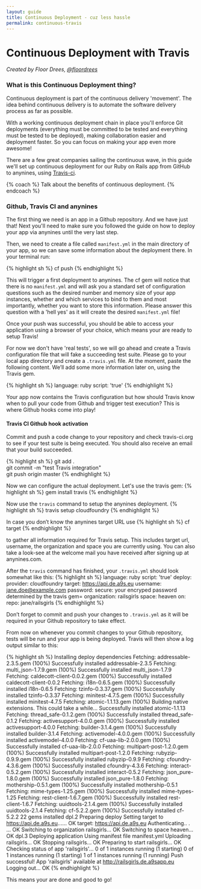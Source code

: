 ```yaml
---
layout: guide
title: Continuous Deployment - cuz less hassle
permalink: continuous-travis
---
```


# Continuous Deployment with Travis

*Created by Floor Drees, [@floordrees](https://twitter.com/floordrees)* 

### What is this Continuous Deployment thing?

Continuous deployment is part of the continuous delivery 'movement'. The idea behind continuous delivery is to automate the software delivery process as far as possible. 

With a working continuous deployment chain in place you'll enforce Git deployments (everything must be committed to be tested and everything must be tested to be deployed), making collaboration easier and deployment faster. So you can focus on making your app even more awesome!

There are a few great companies sailing the continuous wave, in this guide we'll set up continuous deployment for our Ruby on Rails app from GitHub to anynines, using [Travis-ci](http://about.travis-ci.org/). 

{% coach %}
Talk about the benefits of continuous deployment.
{% endcoach %}

### Github, Travis CI and anynines

The first thing we need is an app in a Github repository. And we have just that! Next you'll need to make sure you followed the guide on how to deploy your app via anynines until the very last step.

Then, we need to create a file called `manifest.yml` in the main directory of your app, so we can save some information about the deployment there. In your terminal run:

{% highlight sh %}
cf push
{% endhighlight %}

This will trigger a first deployment to anynines. The cf gem will notice that there is no `manifest.yml` and will ask you a standard set of configuration questions such as the desired number and memory size of your app instances, whether and which services to bind to them and most importantly, whether you want to store this information.
Please answer this question with a 'hell yes' as it will create the desired `manifest.yml` file!

Once your push was successful, you should be able to access your application using a browser of your choice, which means your are ready to setup Travis!

For now we don't have 'real tests', so we will go ahead and create a Travis configuration file that will fake a succeeding test suite. Please go to your local app directory and create a ``.travis.yml`` file. At the moment, paste the following content. We’ll add some more information later on, using the Travis gem.

{% highlight sh %}
language: ruby
script: 'true'
{% endhighlight %}

Your app now contains the Travis configuration but how should Travis know when to pull your code from Github and trigger test execution? This is where Github hooks come into play!

#### Travis CI Github hook activation

Commit and push a code change to your repository and check travis-ci.org to see if your test suite is being executed. You should also receive an email that your build succeeded.

{% highlight sh %}
git add .  
git commit -m "test Travis integration"  
git push origin master
{% endhighlight %}

Now we can configure the actual deployment.
Let's use the travis gem:
{% highlight sh %}
gem install travis
{% endhighlight %}

Now use the `travis` command to setup the anynines deployment.
{% highlight sh %}
travis setup cloudfoundry
{% endhighlight %}

In case you don’t know the anynines target URL use
{% highlight sh %}
cf target
{% endhighlight %}

to gather all information required for Travis setup. This includes target url, username, the organization and space you are currently using. You can also take a look-see at the welcome mail you have received after signing up at anynines.com.

After the `travis` command has finished, your ``.travis.yml`` should look somewhat like this:
{% highlight sh %}
language: ruby
script: 'true'
deploy:
  provider: cloudfoundry
  target: https://api.de.a9s.eu
  username: jane.doe@example.com
  password:
    secure: your encryped password determined by the travis gem=
  organization: railsgirls
  space: heaven
  on:
    repo: jane/railsgirls
{% endhighlight %}

Don’t forget to commit and push your changes to ``.travis.yml`` as it will be required in your Github repository to take effect.

From now on whenever you commit changes to your Github repository, tests will be run and your app is being deployed. Travis will then show a log output similar to this:

{% highlight sh %}
Installing deploy dependencies
Fetching: addressable-2.3.5.gem (100%)
Successfully installed addressable-2.3.5
Fetching: multi_json-1.7.9.gem (100%)
Successfully installed multi_json-1.7.9
Fetching: caldecott-client-0.0.2.gem (100%)
Successfully installed caldecott-client-0.0.2
Fetching: i18n-0.6.5.gem (100%)
Successfully installed i18n-0.6.5
Fetching: tzinfo-0.3.37.gem (100%)
Successfully installed tzinfo-0.3.37
Fetching: minitest-4.7.5.gem (100%)
Successfully installed minitest-4.7.5
Fetching: atomic-1.1.13.gem (100%)
Building native extensions.  This could take a while...
Successfully installed atomic-1.1.13
Fetching: thread_safe-0.1.2.gem (100%)
Successfully installed thread_safe-0.1.2
Fetching: activesupport-4.0.0.gem (100%)
Successfully installed activesupport-4.0.0
Fetching: builder-3.1.4.gem (100%)
Successfully installed builder-3.1.4
Fetching: activemodel-4.0.0.gem (100%)
Successfully installed activemodel-4.0.0
Fetching: cf-uaa-lib-2.0.0.gem (100%)
Successfully installed cf-uaa-lib-2.0.0
Fetching: multipart-post-1.2.0.gem (100%)
Successfully installed multipart-post-1.2.0
Fetching: rubyzip-0.9.9.gem (100%)
Successfully installed rubyzip-0.9.9
Fetching: cfoundry-4.3.6.gem (100%)
Successfully installed cfoundry-4.3.6
Fetching: interact-0.5.2.gem (100%)
Successfully installed interact-0.5.2
Fetching: json_pure-1.8.0.gem (100%)
Successfully installed json_pure-1.8.0
Fetching: mothership-0.5.1.gem (100%)
Successfully installed mothership-0.5.1
Fetching: mime-types-1.25.gem (100%)
Successfully installed mime-types-1.25
Fetching: rest-client-1.6.7.gem (100%)
Successfully installed rest-client-1.6.7
Fetching: uuidtools-2.1.4.gem (100%)
Successfully installed uuidtools-2.1.4
Fetching: cf-5.2.2.gem (100%)
Successfully installed cf-5.2.2
22 gems installed
dpl.2
Preparing deploy
Setting target to https://api.de.a9s.eu...... OK
target: https://api.de.a9s.eu
Authenticating.. .  ... OK
Switching to organization railsgirls... OK
Switching to space heaven... OK
dpl.3
Deploying application
Using manifest file manifest.yml
Uploading railsgirls... OK
Stopping railsgirls... OK
Preparing to start railsgirls... OK
Checking status of app 'railsgirls'...
  0 of 1 instances running (1 starting)
  0 of 1 instances running (1 starting)
  1 of 1 instances running (1 running)
Push successful! App 'railsgirls' available at http://railsgirls.de.a9sapp.eu
Logging out... OK
{% endhighlight %}

This means your are done and good to go! 
